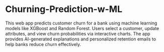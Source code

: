 # Churning-Prediction-w-ML
This web app predicts customer churn for a bank using machine learning models like XGBoost and Random Forest. Users select a customer, update attributes, and view churn probabilities via interactive charts. The app provides AI-generated explanations and personalized retention emails to help banks reduce churn effectively.
